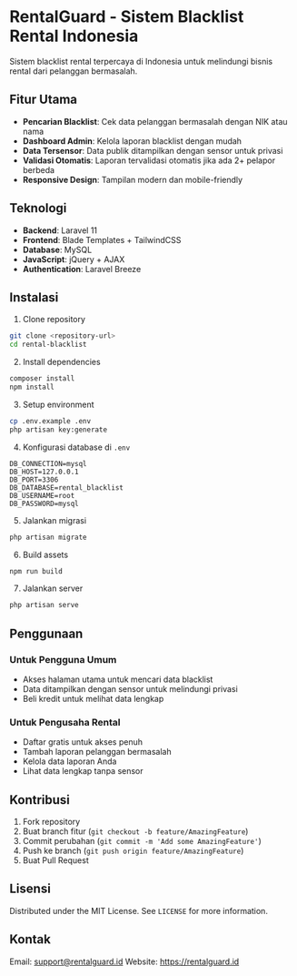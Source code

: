 # RentalGuard - Sistem Blacklist Rental Indonesia

Sistem blacklist rental terpercaya di Indonesia untuk melindungi bisnis rental dari pelanggan bermasalah.

## Fitur Utama

- **Pencarian Blacklist**: Cek data pelanggan bermasalah dengan NIK atau nama
- **Dashboard Admin**: Kelola laporan blacklist dengan mudah
- **Data Tersensor**: Data publik ditampilkan dengan sensor untuk privasi
- **Validasi Otomatis**: Laporan tervalidasi otomatis jika ada 2+ pelapor berbeda
- **Responsive Design**: Tampilan modern dan mobile-friendly

## Teknologi

- **Backend**: Laravel 11
- **Frontend**: Blade Templates + TailwindCSS
- **Database**: MySQL
- **JavaScript**: jQuery + AJAX
- **Authentication**: Laravel Breeze

## Instalasi

1. Clone repository
```bash
git clone <repository-url>
cd rental-blacklist
```

2. Install dependencies
```bash
composer install
npm install
```

3. Setup environment
```bash
cp .env.example .env
php artisan key:generate
```

4. Konfigurasi database di `.env`
```env
DB_CONNECTION=mysql
DB_HOST=127.0.0.1
DB_PORT=3306
DB_DATABASE=rental_blacklist
DB_USERNAME=root
DB_PASSWORD=mysql
```

5. Jalankan migrasi
```bash
php artisan migrate
```

6. Build assets
```bash
npm run build
```

7. Jalankan server
```bash
php artisan serve
```

## Penggunaan

### Untuk Pengguna Umum
- Akses halaman utama untuk mencari data blacklist
- Data ditampilkan dengan sensor untuk melindungi privasi
- Beli kredit untuk melihat data lengkap

### Untuk Pengusaha Rental
- Daftar gratis untuk akses penuh
- Tambah laporan pelanggan bermasalah
- Kelola data laporan Anda
- Lihat data lengkap tanpa sensor

## Kontribusi

1. Fork repository
2. Buat branch fitur (`git checkout -b feature/AmazingFeature`)
3. Commit perubahan (`git commit -m 'Add some AmazingFeature'`)
4. Push ke branch (`git push origin feature/AmazingFeature`)
5. Buat Pull Request

## Lisensi

Distributed under the MIT License. See `LICENSE` for more information.

## Kontak

Email: support@rentalguard.id
Website: https://rentalguard.id
